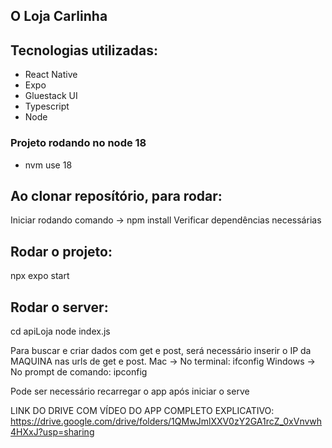 ## O Loja Carlinha

## Tecnologias utilizadas:

- React Native
- Expo
- Gluestack UI
- Typescript
- Node 

### Projeto rodando no node 18
 * nvm use 18

## Ao clonar reposítório, para rodar:

Iniciar rodando comando -> npm install
Verificar dependências necessárias

## Rodar o projeto:
   npx expo start

## Rodar o server:
   cd apiLoja 
   node index.js

Para buscar e criar dados com get e post, será necessário inserir o IP da MAQUINA nas urls de get e post.
Mac -> No terminal: ifconfig
Windows -> No prompt de comando: ipconfig


Pode ser necessário recarregar o app após iniciar o serve

LINK DO DRIVE COM VÍDEO DO APP COMPLETO EXPLICATIVO:
https://drive.google.com/drive/folders/1QMwJmlXXV0zY2GA1rcZ_0xVnvwh4HXxJ?usp=sharing 
